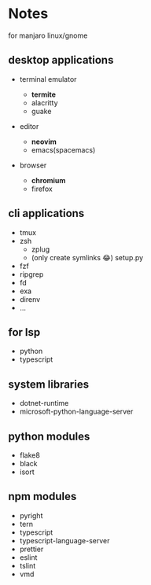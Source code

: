 Notes
====

for manjaro linux/gnome

desktop applications
---

- terminal emulator
  - **termite**
  - alacritty
  - guake

- editor
  - **neovim**
  - emacs(spacemacs)

- browser
  - **chromium**
  - firefox


cli applications
---

- tmux
- zsh
  - zplug
  - (only create symlinks 😂) setup.py
- fzf
- ripgrep
- fd
- exa
- direnv
- ...


for lsp
---

* python
* typescript

## system libraries

* dotnet-runtime
* microsoft-python-language-server

## python modules

* flake8
* black
* isort

## npm modules

* pyright
* tern
* typescript
* typescript-language-server
* prettier
* eslint
* tslint
* vmd
